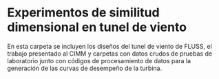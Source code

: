 # Experimentos de similitud dimensional en tunel de viento
En esta carpeta se incluyen los diseños del tunel de viento de FLUSS, el trabajo presentado al CIMM y carpetas con datos crudos de pruebas de laboratorio junto con códigos de procesamiento de datos para la generación de las curvas de desempeño de la turbina.
